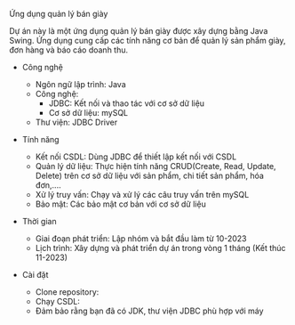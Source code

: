 Ứng dụng quản lý bán giày

Dự án này là một ứng dụng quản lý bán giày được xây dựng bằng Java Swing. Ứng dụng cung cấp các tính năng cơ bản để quản lý sản phẩm giày, đơn hàng và báo cáo doanh thu.

* Công nghệ
  - Ngôn ngữ lập trình: Java
  - Công nghệ:
     + JDBC: Kết nối và thao tác với cơ sở dữ liệu
     + Cơ sở dữ liệu: mySQL
  - Thư viện: JDBC Driver
* Tính năng
  - Kết nối CSDL: Dùng JDBC để thiết lập kết nối với CSDL
  - Quản lý dữ liệu: Thực hiện tính năng CRUD(Create, Read, Update, Delete) trên cơ sở dữ liệu với sản phẩm, chi tiết sản phẩm, hóa đơn,....
  - Xử lý truy vấn: Chạy và xử lý các câu truy vấn trên mySQL
  - Bảo mật: Các bảo mật cơ bản với cơ sở dữ liệu

* Thời gian
   - Giai đoạn phát triển: Lập nhóm và bắt đầu làm từ 10-2023
   - Lịch trình: Xây dựng và phát triển dự án trong vòng 1 tháng (Kết thúc 11-2023)
 
* Cài đặt
   -   Clone repository:
   -   Chạy CSDL:
   -   Đảm bảo rằng bạn đã có JDK, thư viện JDBC phù hợp với máy 
